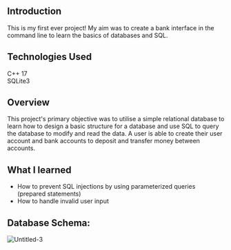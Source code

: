 ## Introduction
This is my first ever project! My aim was to create a bank interface in the command line to learn the basics of databases and SQL.

## Technologies Used
C++ 17\
SQLite3

## Overview
This project's primary objective was to utilise a simple relational database to learn how to design a basic structure for a database and use SQL to query the database to modify and read the data. A user is able to create their user account and bank accounts to deposit and transfer money between accounts.

## What I learned
- How to prevent SQL injections by using parameterized queries (prepared statements)
- How to handle invalid user input

## Database Schema:
![Untitled-3](https://github.com/doveleyy/bankmanager/assets/101972440/70bc955b-b4f4-481e-9461-71aefdd8bd94)
